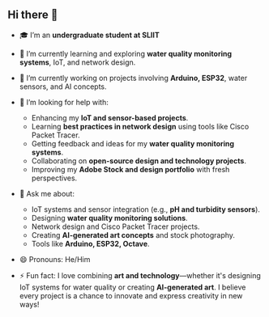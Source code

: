 ## Hi there 👋

<!--
**lasalbinuwara/lasalbinuwara** is a ✨ _special_ ✨ repository because its `README.md` (this file) appears on your GitHub profile.

Here are some ideas to get you started:
-->
- 🎓 I’m an **undergraduate student at SLIIT**

- 🌱 I’m currently learning and exploring **water quality monitoring systems**, IoT, and network design.
  
- 🔭 I’m currently working on projects involving **Arduino, ESP32**, water sensors, and AI concepts.
  
- 🤔 I’m looking for help with:  
  - Enhancing my **IoT and sensor-based projects**.  
  - Learning **best practices in network design** using tools like Cisco Packet Tracer.  
  - Getting feedback and ideas for my **water quality monitoring systems**.  
  - Collaborating on **open-source design and technology projects**.  
  - Improving my **Adobe Stock and design portfolio** with fresh perspectives.
    
- 💬 Ask me about:  
  - IoT systems and sensor integration (e.g., **pH and turbidity sensors**).  
  - Designing **water quality monitoring solutions**.  
  - Network design and Cisco Packet Tracer projects.  
  - Creating **AI-generated art concepts** and stock photography.  
  - Tools like **Arduino, ESP32, Octave**.
    
- 😄 Pronouns: He/Him
  
- ⚡ Fun fact: I love combining **art and technology**—whether it's designing IoT systems for water quality or creating **AI-generated art**.
    I believe every project is a chance to innovate and express creativity in new ways!  


